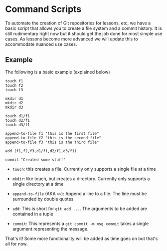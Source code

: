 # Command Scripts

To automate the creation of Git repositories for lessons, etc, we have a basic
script that allows you to create a file system and a commit history. It is still
rudimentary right now but it should get the job done for most simple use cases.
As lessons become more advanced we will update this to accommodate nuanced use
cases.

## Example

The following is a basic example (explained below)

    touch f1
    touch f2
    touch f3

    mkdir d1
    mkdir d2
    mkdir d3

    touch d1/f1
    touch d2/f1
    touch d3/f1

    append-to-file f1 "this is the first file"
    append-to-file f2 "this is the second file"
    append-to-file f3 "this is the third file"

    add (f1,f2,f3,d1/f1,d2/f1,d3/f1)

    commit "Created some stuff"

* `touch`: this creates a file. Currently only supports a single file at a time

* `mkdir`: like touch, but creates a directory. Currently only supports a single
  directory at a time

* `append-to-file` (AKA `>>`): Append a line to a file. The line must be
  surrounded by double quotes

* `add`: This is short for `git add ...`. The arguments to be added are
  contained in a tuple

* `commit`: This represents a `git commit -m msg`. `commit` takes a single
  argument representing the message.

That's it! Some more functionality will be added as time goes on but that's all
for now.
